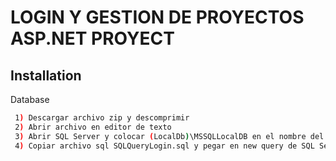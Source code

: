 # LOGIN Y GESTION DE PROYECTOS ASP.NET PROYECT
## Installation

Database 
```bash
 1) Descargar archivo zip y descomprimir 
 2) Abrir archivo en editor de texto
 3) Abrir SQL Server y colocar (LocalDb)\MSSQLLocalDB en el nombre del servidor
 4) Copiar archivo sql SQLQueryLogin.sql y pegar en new query de SQL Server
  ```
